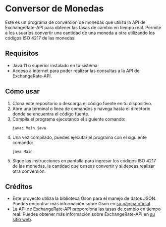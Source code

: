 # Conversor de Monedas

Este es un programa de conversión de monedas que utiliza la API de ExchangeRate-API para obtener las tasas de cambio en tiempo real. Permite a los usuarios convertir una cantidad de una moneda a otra utilizando los códigos ISO 4217 de las monedas.

## Requisitos

- Java 11 o superior instalado en tu sistema.
- Acceso a internet para poder realizar las consultas a la API de ExchangeRate-API.

## Cómo usar

1. Clona este repositorio o descarga el código fuente en tu dispositivo.
2. Abre una terminal o línea de comandos y navega hasta el directorio donde se encuentra el código fuente.
3. Compila el programa ejecutando el siguiente comando:
   ```
   javac Main.java
   ```
4. Una vez compilado, puedes ejecutar el programa con el siguiente comando:
   ```
   java Main
   ```
5. Sigue las instrucciones en pantalla para ingresar los códigos ISO 4217 de las monedas, la cantidad que deseas convertir y si deseas realizar otra conversión.

## Créditos

- Este proyecto utiliza la biblioteca Gson para el manejo de datos JSON. Puedes encontrar más información sobre Gson en [su página oficial](https://github.com/google/gson).
- La API de ExchangeRate-API proporciona las tasas de cambio en tiempo real. Puedes obtener más información sobre ExchangeRate-API en [su sitio web](https://www.exchangerate-api.com/).
